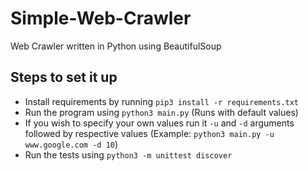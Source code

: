 # Simple-Web-Crawler
Web Crawler written in Python using BeautifulSoup

## Steps to set it up
* Install requirements by running `pip3 install -r requirements.txt`
* Run the program using `python3 main.py` (Runs with default values)
* If you wish to specify your own values run it `-u` and `-d` arguments followed by respective values (Example: `python3 main.py -u www.google.com -d 10`)
* Run the tests using `python3 -m unittest discover`